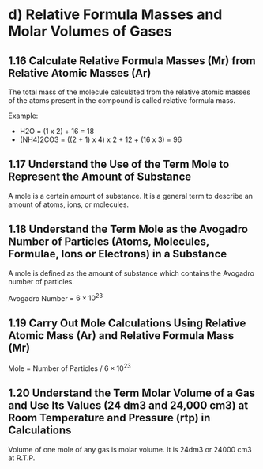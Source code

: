 # d) Relative Formula Masses and Molar Volumes of Gases

## 1.16 Calculate Relative Formula Masses (Mr) from Relative Atomic Masses (Ar)

The total mass of the molecule calculated from the relative atomic masses of the atoms present in the compound is called relative formula mass.

Example:

- H2O = (1 x 2) + 16 = 18
- (NH4)2CO3 = ((2 + 1) x 4) x 2 + 12 + (16 x 3) = 96

## 1.17 Understand the Use of the Term Mole to Represent the Amount of Substance

A mole is a certain amount of substance. It is a general term to describe an amount of atoms, ions, or molecules.

## 1.18 Understand the Term Mole as the Avogadro Number of Particles (Atoms, Molecules, Formulae, Ions or Electrons) in a Substance

A mole is defined as the amount of substance which contains the Avogadro number of particles.

Avogadro Number = $6 \times 10^{23}$

## 1.19 Carry Out Mole Calculations Using Relative Atomic Mass (Ar) and Relative Formula Mass (Mr)

Mole = Number of Particles / $6 \times 10^{23}$

## 1.20 Understand the Term Molar Volume of a Gas and Use Its Values (24 dm3 and 24,000 cm3) at Room Temperature and Pressure (rtp) in Calculations

Volume of one mole of any gas is molar volume. It is 24dm3 or 24000 cm3 at R.T.P.
